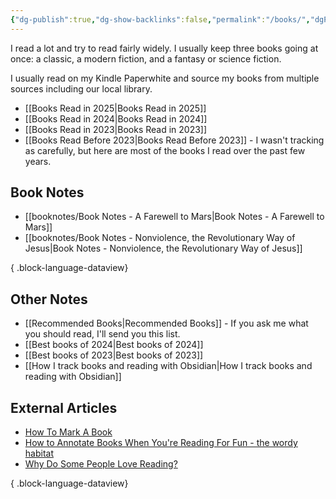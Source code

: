 ```yaml
---
{"dg-publish":true,"dg-show-backlinks":false,"permalink":"/books/","dgPassFrontmatter":true}
---
```


I read a lot and try to read fairly widely. I usually keep three books going at once: a classic, a modern fiction, and a fantasy or science fiction.

I usually read on my Kindle Paperwhite and source my books from multiple sources including our local library.

* [[Books Read in 2025\|Books Read in 2025]]
* [[Books Read in 2024\|Books Read in 2024]]
* [[Books Read in 2023\|Books Read in 2023]]
* [[Books Read Before 2023\|Books Read Before 2023]] - I wasn't tracking as carefully, but here are most of the books I read over the past few years.

## Book Notes

- [[booknotes/Book Notes - A Farewell to Mars\|Book Notes - A Farewell to Mars]]
- [[booknotes/Book Notes - Nonviolence, the Revolutionary Way of Jesus\|Book Notes - Nonviolence, the Revolutionary Way of Jesus]]

{ .block-language-dataview}

## Other Notes

* [[Recommended Books\|Recommended Books]] - If you ask me what you should read, I'll send you this list.
* [[Best books of 2024\|Best books of 2024]]
* [[Best books of 2023\|Best books of 2023]]
* [[How I track books and reading with Obsidian\|How I track books and reading with Obsidian]]

## External Articles

- [How To Mark A Book](https://www.maebrussell.com/Articles%20and%20Notes/How%20To%20Mark%20A%20Book.html)
- [How to Annotate Books When You're Reading For Fun - the wordy habitat](https://thewordyhabitat.com/how-to-annotate-books-reading-for-fun/)
- [Why Do Some People Love Reading?](https://www.theatlantic.com/education/archive/2019/09/love-reading-books-leisure-pleasure/598315/?utm_source=feed)

{ .block-language-dataview}